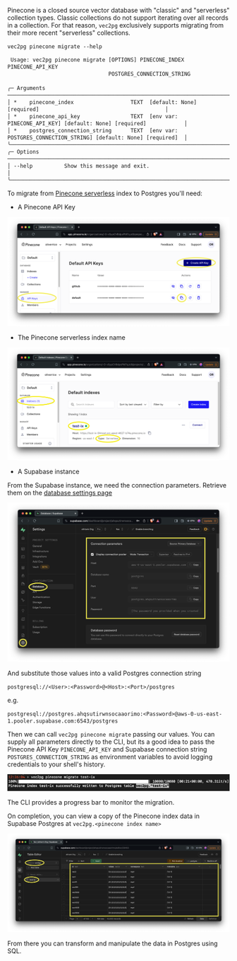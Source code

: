 Pinecone is a closed source vector database with "classic" and "serverless" collection types. Classic collections do not support iterating over all records in a collection. For that reason, `vec2pg` exclusively supports migrating from their more recent "serverless" collections.

```
vec2pg pinecone migrate --help
```

```
 Usage: vec2pg pinecone migrate [OPTIONS] PINECONE_INDEX PINECONE_API_KEY                                                                      
                                POSTGRES_CONNECTION_STRING                                                                                    
                                                                                                                                              
╭─ Arguments ──────────────────────────────────────────────────────────────────────────────────────────────────╮
│ *    pinecone_index                  TEXT  [default: None] [required]                                        │
│ *    pinecone_api_key                TEXT  [env var: PINECONE_API_KEY] [default: None] [required]            │
│ *    postgres_connection_string      TEXT  [env var: POSTGRES_CONNECTION_STRING] [default: None] [required]  │
╰──────────────────────────────────────────────────────────────────────────────────────────────────────────────╯
╭─ Options ────────────────────────────────────────────────────────────────────────────────────────────────────╮
│ --help          Show this message and exit.                                                                  │
╰──────────────────────────────────────────────────────────────────────────────────────────────────────────────╯
```



To migrate from [Pinecone serverless](https://www.pinecone.io/blog/serverless/) index to Postgres you'll need:  

- A Pinecone API Key

![pinecone api key](./assets/pinecone_api_key.png)

- The Pinecone serverless index name

![pinecone serverless index name](./assets/pinecone_index_name.png)

- A Supabase instance

From the Supabase instance, we need the connection parameters. Retrieve them on the [database settings page](https://supabase.com/dashboard/project/_/settings/database)

![supabase connection parameters](./assets/supabase_connection_params.png)

And substitute those values into a valid Postgres connection string
```
postgresql://<User>:<Password>@<Host>:<Port>/postgres
```
e.g.
```
postgresql://postgres.ahqsutirwnsocaaorimo:<Password>@aws-0-us-east-1.pooler.supabase.com:6543/postgres
```

Then we can call `vec2pg pinecone migrate` passing our values. You can supply all parameters directly to the CLI, but its a good idea to pass the Pinecone API Key `PINECONE_API_KEY` and Supabase connection string `POSTGRES_CONNECTION_STRING` as environment variables to avoid logging credentials to your shell's history.

![sample output](./assets/pinecone_to_supabase_output.png)

The CLI provides a progress bar to monitor the migration.

On completion, you can view a copy of the Pinecone index data in Supabase Postgres at `vec2pg.<pinecone index name>`

![view results](./assets/pinecone_view_results.png)

From there you can transform and manipulate the data in Postgres using SQL.


